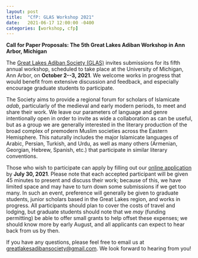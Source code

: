 ```yaml
---
layout: post
title:  "CfP: GLAS Workshop 2021"
date:   2021-06-17 12:00:00 -0400
categories: [workshop, cfp]
---
```


**Call for Paper Proposals: The 5th Great Lakes Adiban Workshop in Ann Arbor, Michigan**

The [Great Lakes Adiban Society (GLAS)](https://greatlakesadiban.github.io/) invites submissions for its fifth annual workshop, scheduled to take place at the University of Michigan, Ann Arbor, on **October 2--3, 2021**. We welcome works in progress that would benefit from extensive discussion and feedback, and especially encourage graduate students to participate.

The Society aims to provide a regional forum for scholars of Islamicate *adab*, particularly of the medieval and early modern periods, to meet and share their work. We leave our parameters of language and genre intentionally open in order to invite as wide a collaboration as can be useful, but as a group we are generally interested in the literary production of the broad complex of premodern Muslim societies across the Eastern Hemisphere. This naturally includes the major Islamicate languages of Arabic, Persian, Turkish, and Urdu, as well as many others (Armenian, Georgian, Hebrew, Spanish, etc.) that participate in similar literary conventions.

Those who wish to participate can apply by filling out our [online application](https://forms.gle/vNsATpvziGLgscmdA) by **July 30, 2021**. Please note that each accepted participant will be given 45 minutes to present and discuss their work; because of this, we have limited space and may have to turn down some submissions if we get too many. In such an event, preference will generally be given to graduate students, junior scholars based in the Great Lakes region, and works in progress. All participants should plan to cover the costs of travel and lodging, but graduate students should note that we *may* (funding permitting) be able to offer small grants to help offset these expenses; we should know more by early August, and all applicants can expect to hear back from us by then. 

If you have any questions, please feel free to email us at [greatlakesadibansociety@gmail.com](mailto:greatlakesadibansociety@gmail.com). We look forward to hearing from you!